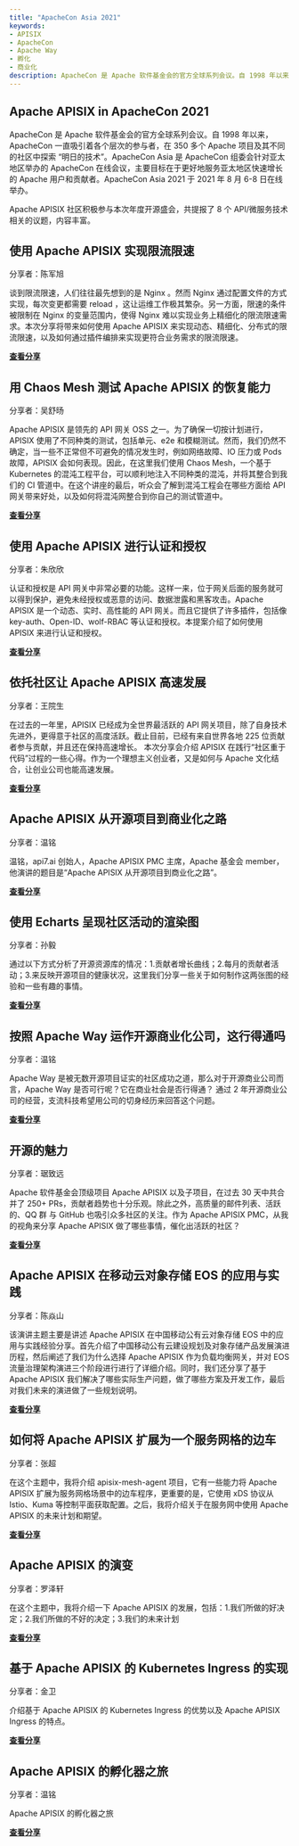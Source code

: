 ```yaml
---
title: "ApacheCon Asia 2021"
keywords:
- APISIX
- ApacheCon
- Apache Way
- 孵化
- 商业化
description: ApacheCon 是 Apache 软件基金会的官方全球系列会议。自 1998 年以来，ApacheCon 一直吸引着各个层次的参与者，在 350 多个 Apache 项目及其不同的社区中探索 “明日的技术”。ApacheCon Asia 是 ApacheCon 组委会针对亚太地区举办的 ApacheCon 在线会议，主要目标在于更好地服务亚太地区快速增长的 Apache 用户和贡献者。ApacheCon Asia 2021 于 2021 年 8 月 6-8 日在线举办。Apache APISIX 社区积极参与本次年度开源盛会，共提报了 8 个 API/微服务技术相关的议题，内容丰富。
---
```



## Apache APISIX in ApacheCon 2021

ApacheCon 是 Apache 软件基金会的官方全球系列会议。自 1998 年以来，ApacheCon 一直吸引着各个层次的参与者，在 350 多个 Apache 项目及其不同的社区中探索 “明日的技术”。ApacheCon Asia 是 ApacheCon 组委会针对亚太地区举办的 ApacheCon 在线会议，主要目标在于更好地服务亚太地区快速增长的 Apache 用户和贡献者。ApacheCon Asia 2021 于 2021 年 8 月 6-8 日在线举办。

Apache APISIX 社区积极参与本次年度开源盛会，共提报了 8 个 API/微服务技术相关的议题，内容丰富。

## 使用 Apache APISIX 实现限流限速

分享者：陈军旭

谈到限流限速，人们往往最先想到的是 Nginx 。然而 Nginx 通过配置文件的方式实现，每次变更都需要 reload ，这让运维工作极其繁杂。另一方面，限速的条件被限制在 Nginx 的变量范围内，使得 Nginx 难以实现业务上精细化的限流限速需求。本次分享将带来如何使用 Apache APISIX 来实现动态、精细化、分布式的限流限速，以及如何通过插件编排来实现更符合业务需求的限流限速。

[**查看分享**](/articles/Speed-Limiting-With-Apache-APISIX)

## 用 Chaos Mesh 测试 Apache APISIX 的恢复能力

分享者：吴舒旸

Apache APISIX 是领先的 API 网关 OSS 之一。为了确保一切按计划进行，APISIX 使用了不同种类的测试，包括单元、e2e 和模糊测试。然而，我们仍然不确定，当一些不正常但不可避免的情况发生时，例如网络故障、IO 压力或 Pods 故障，APISIX 会如何表现。因此，在这里我们使用 Chaos Mesh，一个基于 Kubernetes 的混沌工程平台，可以顺利地注入不同种类的混沌，并将其整合到我们的 CI 管道中。在这个讲座的最后，听众会了解到混沌工程会在哪些方面给 API 网关带来好处，以及如何将混沌网整合到你自己的测试管道中。

[**查看分享**](/articles/Test-Apache-APISIX-Resilience-With-Chaos-Mesh)

## 使用 Apache APISIX 进行认证和授权

分享者：朱欣欣

认证和授权是 API 网关中非常必要的功能。这样一来，位于网关后面的服务就可以得到保护，避免未经授权或恶意的访问、数据泄露和黑客攻击。Apache APISIX 是一个动态、实时、高性能的 API 网关。而且它提供了许多插件，包括像 key-auth、Open-ID、wolf-RBAC 等认证和授权。本提案介绍了如何使用 APISIX 来进行认证和授权。

[**查看分享**](/articles/Using-Apache-APISIX-To-Do-Authentication-and-Authorization)

## 依托社区让 Apache APISIX 高速发展

分享者：王院生

在过去的一年里，APISIX 已经成为全世界最活跃的 API 网关项目，除了自身技术先进外，更得意于社区的高度活跃。截止目前，已经有来自世界各地 225 位贡献者参与贡献，并且还在保持高速增长。 本次分享会介绍 APISIX 在践行“社区重于代码”过程的一些心得。作为一个理想主义创业者，又是如何与 Apache 文化结合，让创业公司也能高速发展。

[**查看分享**](/articles/Relying-On-The-Community-To-Get-Apache-APISIX-Up-Speed)

## Apache APISIX 从开源项目到商业化之路

分享者：温铭

温铭，api7.ai 创始人，Apache APISIX PMC 主席，Apache 基金会 member，他演讲的题目是“Apache APISIX 从开源项目到商业化之路”。

[**查看分享**](/articles/Apache-APISIX-From-OpenSource-Commercialization)

## 使用 Echarts 呈现社区活动的渲染图

分享者：孙毅

通过以下方式分析了开源资源库的情况：1.贡献者增长曲线；2.每月的贡献者活动；3.来反映开源项目的健康状况，这里我们分享一些关于如何制作这两张图的经验和一些有趣的事情。

[**查看分享**](/articles/Rendering-Community-Events-Using-ECharts)

## 按照 Apache Way 运作开源商业化公司，这行得通吗

分享者：温铭

Apache Way 是被无数开源项目证实的社区成功之道，那么对于开源商业公司而言，Apache Way 是否可行呢？它在商业社会是否行得通？ 通过 2 年开源商业公司的经营，支流科技希望用公司的切身经历来回答这个问题。

[**查看分享**](/articles/Apache-APISIX-From-OpenSource-Commercialization-by-Apache-Way)

## 开源的魅力

分享者：琚致远

Apache 软件基金会顶级项目 Apache APISIX 以及子项目，在过去 30 天中共合并了 250+ PRs，贡献者趋势也十分乐观。除此之外，高质量的邮件列表、活跃的、QQ 群 与 GitHub 也吸引众多社区的关注。作为 Apache APISIX PMC，从我的视角来分享 Apache APISIX 做了哪些事情，催化出活跃的社区？

[**查看分享**](/articles/The-Appeal-of-OpenSource)

## Apache APISIX 在移动云对象存储 EOS 的应用与实践

分享者：陈焱山

该演讲主题主要是讲述 Apache APISIX 在中国移动公有云对象存储 EOS 中的应用与实践经验分享。首先介绍了中国移动公有云建设规划及对象存储产品发展演进历程，然后阐述了我们为什么选择 Apache APISIX 作为负载均衡网关，并对 EOS 流量治理架构演进三个阶段进行进行了详细介绍。同时，我们还分享了基于 Apache APISIX 我们解决了哪些实际生产问题，做了哪些方案及开发工作，最后对我们未来的演进做了一些规划说明。

[**查看分享**](/articles/Apache-APISIX-in-China-Mobile-Cloud)

## 如何将 Apache APISIX 扩展为一个服务网格的边车

分享者：张超

在这个主题中，我将介绍 apisix-mesh-agent 项目，它有一些能力将 Apache APISIX 扩展为服务网格场景中的边车程序，更重要的是，它使用 xDS 协议从 Istio、Kuma 等控制平面获取配置。之后，我将介绍关于在服务网中使用 Apache APISIX 的未来计划和期望。

[**查看分享**](/articles/How-To-Extend-Apache-APISIX-into-a-Service-Mesh-Sidecar)

## Apache APISIX 的演变

分享者：罗泽轩

在这个主题中，我将介绍一下 Apache APISIX 的发展，包括：1.我们所做的好决定；2.我们所做的不好的决定；3.我们的未来计划

[**查看分享**](/articles/The-Evolution-of-Apache-APISIX)

## 基于 Apache APISIX 的 Kubernetes Ingress 的实现

分享者：金卫

介绍基于 Apache APISIX 的 Kubernetes Ingress 的优势以及 Apache APISIX Ingress 的特点。

[**查看分享**](/articles/Apache-APISIX-Kubernetes-Ingress)

## Apache APISIX 的孵化器之旅

分享者：温铭

Apache APISIX 的孵化器之旅

[**查看分享**](/articles/Apache-APISIX-Incubator-Journey)
